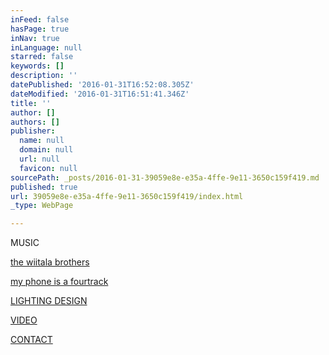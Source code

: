 ```yaml
---
inFeed: false
hasPage: true
inNav: true
inLanguage: null
starred: false
keywords: []
description: ''
datePublished: '2016-01-31T16:52:08.305Z'
dateModified: '2016-01-31T16:51:41.346Z'
title: ''
author: []
authors: []
publisher:
  name: null
  domain: null
  url: null
  favicon: null
sourcePath: _posts/2016-01-31-39059e8e-e35a-4ffe-9e11-3650c159f419.md
published: true
url: 39059e8e-e35a-4ffe-9e11-3650c159f419/index.html
_type: WebPage

---
```

MUSIC

[the wiitala brothers][0]

[my phone is a fourtrack][1]

[LIGHTING DESIGN][2]

[VIDEO][3]

[CONTACT][4]

[0]: http://www.thewiitalabrothers.com/
[1]: http://myphoneisafourtrack.tumblr.com/
[2]: http://www.martinvielma.com/motion/2015/10/1/ugfgqt71qpx7x6oltjs38c62im4p9f
[3]: http://video.christopherwiitala.com/
[4]: mailto:cw@christopherwiitala.com